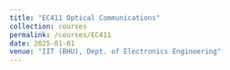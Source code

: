 ```yaml
---
title: "EC411 Optical Communications"
collection: courses
permalink: /courses/EC411
date: 2025-01-01
venue: "IIT (BHU), Dept. of Electronics Engineering"
---
```


